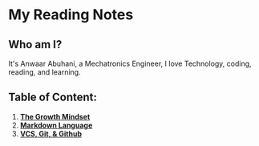 # My Reading Notes

## Who am I?
It's Anwaar Abuhani, a Mechatronics Engineer, I love Technology, coding, reading, and learning.

## Table of Content:
1. **[The Growth Mindset](https://ahanwaar.github.io/reading-notes/growth-mindset)**
2. **[Markdown Language ](https://ahanwaar.github.io/reading-notes/read01)**
3. **[VCS, Git, & Github ](https://ahanwaar.github.io/reading-notes/read02)**